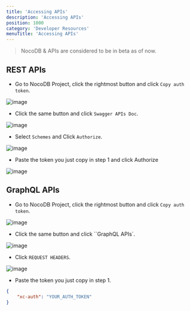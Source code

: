 ```yaml
---
title: 'Accessing APIs'
description: 'Accessing APIs'
position: 1000
category: 'Developer Resources'
menuTitle: 'Accessing APIs'
---
```


> NocoDB & APIs are considered to be in beta as of now.

## REST APIs

- Go to NocoDB Project, click the rightmost button and click ``Copy auth token``.

![image](https://user-images.githubusercontent.com/35857179/126187328-745943f2-c780-4109-b967-1b3f1c4a1dcd.png)

- Click the same button and click ``Swagger APIs Doc``.

![image](https://user-images.githubusercontent.com/35857179/126187534-32c41de9-f17d-4f95-9acc-88aaed044b36.png)

- Select ``Schemes`` and Click ``Authorize``.

![image](https://user-images.githubusercontent.com/35857179/126188482-f3aacabf-dbc5-41a8-a190-9f225347ebd1.png)

- Paste the token you just copy in step 1 and click Authorize

![image](https://user-images.githubusercontent.com/35857179/126188510-b3790348-6809-4182-911a-a4031ace2fd2.png)

## GraphQL APIs

- Go to NocoDB Project, click the rightmost button and click ``Copy auth token``.

![image](https://user-images.githubusercontent.com/35857179/126187624-03ee550d-71eb-499f-ad8b-54e32a94f729.png)

- Click the same button and click ``GraphQL APIs`.

![image](https://user-images.githubusercontent.com/35857179/126187581-22503b8d-f6dd-4a4e-8b12-a475c27354a2.png)

- Click ``REQUEST HEADERS``.

![image](https://user-images.githubusercontent.com/35857179/126188122-1aa7b153-f05a-46fd-953b-751376d708bf.png)

- Paste the token you just copy in step 1.

```json
{
    "xc-auth": "YOUR_AUTH_TOKEN"
}
```